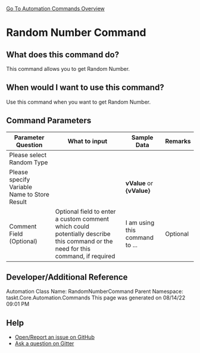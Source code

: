 <!--TITLE: Random Number Command -->
<!-- SUBTITLE: a command in the Numerical Commands group. -->
[Go To Automation Commands Overview](/automation-commands.md)


# Random Number Command


## What does this command do?
This command allows you to get Random Number.


## When would I want to use this command?
Use this command when you want to get Random Number.


## Command Parameters
| Parameter Question   	| What to input  	|  Sample Data 	| Remarks  	|
| ---                    | ---               | ---           | ---       |
|Please select Random Type||||
|Please specify Variable Name to Store Result||**vValue** or **{vValue}**||
|Comment Field (Optional)|Optional field to enter a custom comment which could potentially describe this command or the need for this command, if required|I am using this command to ...|Optional|








## Developer/Additional Reference
Automation Class Name: RandomNumberCommand
Parent Namespace: taskt.Core.Automation.Commands
This page was generated on 08/14/22 09:01 PM


## Help
- [Open/Report an issue on GitHub](https://github.com/rcktrncn/taskt/issues/new)
- [Ask a question on Gitter](https://gitter.im/taskt-rpa/Lobby)
